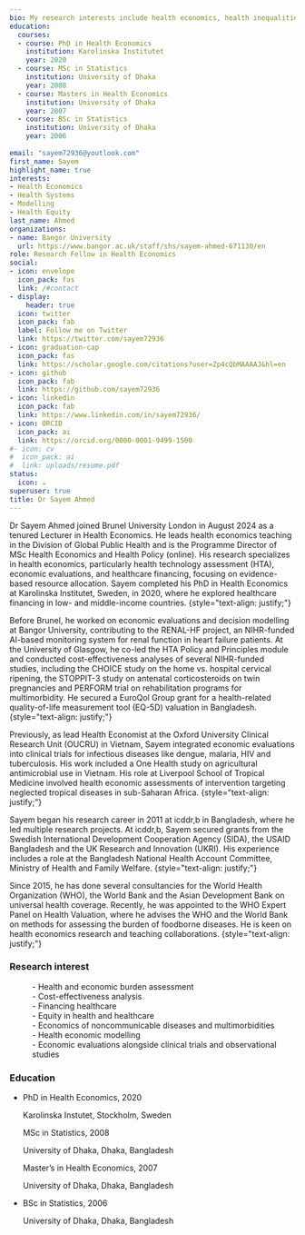 ```yaml
---
bio: My research interests include health economics, health inequalities, healthcare financing and Cost-effectiveness analysis.
education:
  courses:
  - course: PhD in Health Economics
    institution: Karolinska Institutet
    year: 2020
  - course: MSc in Statistics
    institution: University of Dhaka
    year: 2008
  - course: Masters in Health Economics
    institution: University of Dhaka
    year: 2007
  - course: BSc in Statistics
    institution: University of Dhaka
    year: 2006
    
email: "sayem72936@youtlook.com"
first_name: Sayem
highlight_name: true
interests:
- Health Economics
- Health Systems
- Modelling
- Health Equity
last_name: Ahmed
organizations:
- name: Bangor University
  url: https://www.bangor.ac.uk/staff/shs/sayem-ahmed-671130/en
role: Research Fellow in Health Economics
social:
- icon: envelope
  icon_pack: fas
  link: /#contact
- display:
    header: true
  icon: twitter
  icon_pack: fab
  label: Follow me on Twitter
  link: https://twitter.com/sayem72936
- icon: graduation-cap
  icon_pack: fas
  link: https://scholar.google.com/citations?user=Zp4cQbMAAAAJ&hl=en
- icon: github
  icon_pack: fab
  link: https://github.com/sayem72936
- icon: linkedin
  icon_pack: fab
  link: https://www.linkedin.com/in/sayem72936/
- icon: ORCID
  icon_pack: ai
  link: https://orcid.org/0000-0001-9499-1500
#- icon: cv
#  icon_pack: ai
#  link: uploads/resume.pdf
status:
  icon: ☕️
superuser: true
title: Dr Sayem Ahmed
---
```


Dr Sayem Ahmed joined Brunel University London in August 2024 as a tenured Lecturer in Health Economics. He leads health economics teaching in the Division of Global Public Health and is the Programme Director of MSc Health Economics and Health Policy (online). His research specializes in health economics, particularly health technology assessment (HTA), economic evaluations, and healthcare financing, focusing on evidence-based resource allocation. Sayem completed his PhD in Health Economics at Karolinska Institutet, Sweden, in 2020, where he explored healthcare financing in low- and middle-income countries.
{style="text-align: justify;"}

Before Brunel, he worked on economic evaluations and decision modelling at Bangor University, contributing to the RENAL-HF project, an NIHR-funded AI-based monitoring system for renal function in heart failure patients. At the University of Glasgow, he co-led the HTA Policy and Principles module and conducted cost-effectiveness analyses of several NIHR-funded studies, including the CHOICE study on the home vs. hospital cervical ripening, the STOPPIT-3 study on antenatal corticosteroids on twin pregnancies and PERFORM trial on rehabilitation programs for multimorbidity. He secured a EuroQol Group grant for a health-related quality-of-life measurement tool (EQ-5D) valuation in Bangladesh.
{style="text-align: justify;"}

Previously, as lead Health Economist at the Oxford University Clinical Research Unit (OUCRU) in Vietnam, Sayem integrated economic evaluations into clinical trials for infectious diseases like dengue, malaria, HIV and tuberculosis. His work included a One Health study on agricultural antimicrobial use in Vietnam. His role at Liverpool School of Tropical Medicine involved health economic assessments of intervention targeting neglected tropical diseases in sub-Saharan Africa.
{style="text-align: justify;"}

Sayem began his research career in 2011 at icddr,b in Bangladesh, where he led multiple research projects. At icddr,b, Sayem secured grants from the Swedish International Development Cooperation Agency (SIDA), the USAID Bangladesh and the UK Research and Innovation (UKRI). His experience includes a role at the Bangladesh National Health Account Committee, Ministry of Health and Family Welfare. 
{style="text-align: justify;"}

Since 2015, he has done several consultancies for the World Health Organization (WHO), the World Bank and the Asian Development Bank on universal health coverage. Recently, he was appointed to the WHO Expert Panel on Health Valuation, where he advises the WHO and the World Bank on methods for assessing the burden of foodborne diseases. He is keen on health economics research and teaching collaborations.
{style="text-align: justify;"}





<h3 align="left">Research interest</h3>

<dl  align="left">
  <dd>- Health and economic burden assessment</dd>
  <dd>- Cost-effectiveness analysis</dd>
  <dd>- Financing healthcare</dd>
  <dd>- Equity in health and healthcare</dd>
  <dd>- Economics of noncommunicable diseases and multimorbidities</dd> 
  <dd>- Health economic modelling</dd>  
  <dd>- Economic evaluations alongside clinical trials and observational studies</dd>  
</dl>



<div class=col-md-7>
<h3 align="left"> Education </h3>
<ul class="ul-edu fa-ul"><li><i class="fa-li fas fa-graduation-cap"></i>
<div class=description><p class=course  align="left">PhD in Health Economics, 2020</p><p class=institution  align="left">Karolinska Instutet, Stockholm, Sweden</p>

<i class="fa-li fas fa-graduation-cap"></i><div class=description><p class=course  align="left">MSc in Statistics, 2008</p><p class=institution  align="left">University of Dhaka, Dhaka, Bangladesh</p>

<i class="fa-li fas fa-graduation-cap"></i><div class=description><p class=course  align="left">Master’s in Health Economics, 2007</p><p class=institution  align="left">University of Dhaka, Dhaka, Bangladesh</p>


</div></li><li><i class="fa-li fas fa-graduation-cap"></i><div class=description><p class=course align="left"> BSc in Statistics, 2006</p><p class=institution align="left"> University of Dhaka, Dhaka, Bangladesh </p></div>
